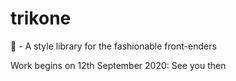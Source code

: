 # trikone
🦚 - A style library for the fashionable front-enders

Work begins on 12th September 2020: See you then
